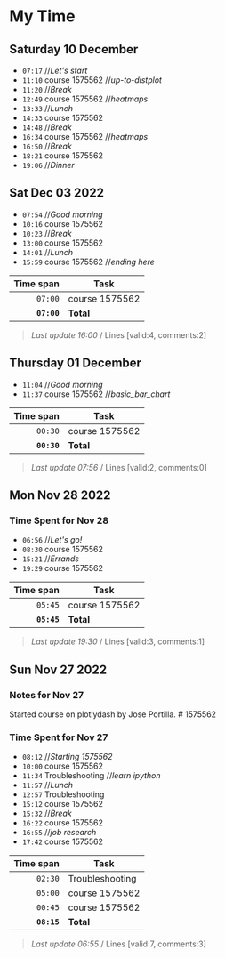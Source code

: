 # My Time

## Saturday 10 December

- `07:17` //_Let's start_
- `11:10` course 1575562 //_up-to-distplot_
- `11:20` //_Break_
- `12:49` course 1575562 //_heatmaps_
- `13:33` //_Lunch_
- `14:33` course 1575562
- `14:48` //_Break_
- `16:34` course 1575562 //_heatmaps_
- `16:50` //_Break_
- `18:21` course 1575562
- `19:06` //_Dinner_

## Sat Dec 03 2022

- `07:54` //_Good morning_
- `10:16` course 1575562
- `10:23` //_Break_
- `13:00` course 1575562
- `14:01` //_Lunch_
- `15:59` course 1575562 //_ending here_

| Time span          | Task           |
| -----------------: | -------------- |
|          `07:00`   | course 1575562 |
|        **`07:00`** | **Total**      |

> _Last update 16:00_ / Lines [valid:4, comments:2]

## Thursday 01 December

- `11:04` //_Good morning_
- `11:37` course 1575562 //_basic_bar_chart_

| Time span          | Task           |
| -----------------: | -------------- |
|          `00:30`   | course 1575562 |
|        **`00:30`** | **Total**      |

> _Last update 07:56_ / Lines [valid:2, comments:0]

## Mon Nov 28 2022

### Time Spent for Nov 28

- `06:56` //_Let's go!_
- `08:30` course 1575562
- `15:21` //_Errands_
- `19:29` course 1575562

| Time span          | Task           |
| -----------------: | -------------- |
|          `05:45`   | course 1575562 |
|        **`05:45`** | **Total**      |

> _Last update 19:30_ / Lines [valid:3, comments:1]

## Sun Nov 27 2022

### Notes for Nov 27

Started course on plotlydash by Jose Portilla. # 1575562

### Time Spent for Nov 27

- `08:12` //_Starting 1575562_
- `10:00` course 1575562
- `11:34` Troubleshooting //_learn ipython_
- `11:57` //_Lunch_
- `12:57` Troubleshooting
- `15:12` course 1575562
- `15:32` //_Break_
- `16:22` course 1575562
- `16:55` //_job research_
- `17:42` course 1575562

|   Time span | Task            |
| ----------: | --------------- |
|     `02:30` | Troubleshooting |
|     `05:00` | course 1575562  |
|     `00:45` | course 1575562  |
| **`08:15`** | **Total**       |

> _Last update 06:55_ / Lines [valid:7, comments:3]